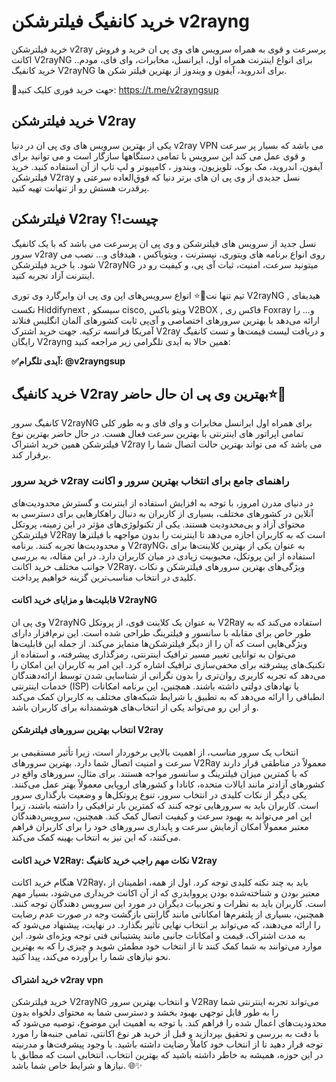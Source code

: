 # خرید کانفیگ فیلترشکن v2rayng
خرید فیلترشکن v2ray پرسرعت و قوی به همراه سرویس های وی پی ان خرید و فروش اکانت V2rayNG برای انواع اینترنت همراه اول، ایرانسل، مخابرات، وای فای، مودم.. خرید کانفیگ V2rayNG برای اندروید، آیفون و ویندوز از بهترین فیلتر شکن ها.

🔵جهت خرید فوری کلیک کنید: https://t.me/v2rayngsup
## خرید فیلترشکن V2ray
یکی از بهترین سرویس های وی پی ان در دنیا v2ray VPN می باشد که بسیار پر سرعت و قوی عمل می کند این سرویس با تمامی دستگاهها سازگار است و می توانید برای آیفون، اندروید، مک بوک، تلویزیون، ویندوز ، کامپیوتر و لپ تاپ از آن استفاده کنید. خرید فیلترشکن V2ray نسل جدیدی از وی پی ان های برتر دنیا که فوق‌العاده سرعتی و پرقدرت هستش رو از تنهانت تهیه کنید.
## فیلترشکن V2ray چیست!؟
نسل جدید از سرویس های فیلترشکن و وی پی ان پرسرعت می باشد که با یک کانفیگ سرور v2ray روی انواع برنامه های ویتوری، نپسترنت ، ویتوباکس ، هیدفای و... نصب می شود. با خرید فیلترشکن V2rayNG میتونید سرعت، امنیت، ثبات آی پی، و کیفیت رو در اینترنت آزاد تجربه کنید.

تیم تنها نت🚀⭐ انواع سرویس‌های اپن وی پی ان وایرگارد وی توری V2rayNG , هیدیفای نکست Hiddifynext , سیسکو cisco, ویتو باکس V2BOX , فاکس ری Foxray و... را ارائه می‌دهد با بهترین سرورهای اختصاصی و آی‌پی ثابت کشورهای آلمان انگلیس فنلاند آمریکا فرانسه ترکیه. 
جهت خرید اشترک V2ray و دریافت لیست قیمت‌ها و تست کانفیگ رایگان V2rayng همین حالا به آیدی تلگرامی زیر مراجعه کنید: 

**✅آیدی تلگرام: @v2rayngsup**

## خرید کانفیگ V2ray بهترین وی پی ان حال حاضر⭐🚀
کانفیگ سرور V2rayNG برای همراه اول ایرانسل مخابرات و وای فای و به طور کلی تمامی اپراتور های اینترنتی با بهترین سرعت فعال هست. در حال حاضر بهترین نوع فیلترشکن همین خرید اشتراک V2ray  می باشد که می تواند بهترین حالت اتصال شما را برقرار کند.
### خرید سرور v2ray راهنمای جامع برای انتخاب بهترین سرور و اکانت

در دنیای مدرن امروز، با توجه به افزایش استفاده از اینترنت و گسترش محدودیت‌های آنلاین در کشورهای مختلف، بسیاری از کاربران به دنبال راهکارهایی برای دسترسی به محتوای آزاد و بی‌محدودیت هستند. یکی از تکنولوژی‌های مؤثر در این زمینه، پروتکل فیلترشکن V2Ray است که به کاربران اجازه می‌دهد تا اینترنت را بدون مواجهه با فیلترها و محدودیت‌ها تجربه کنند. برنامه V2rayNG، به عنوان یکی از بهترین کلاینت‌ها برای استفاده از این پروتکل، محبوبیت زیادی در میان کاربران دارد. در این مقاله، به بررسی جوانب مختلف خرید اکانت V2Ray، ویژگی‌های بهترین سرورهای فیلترشکن و نکات کلیدی در انتخاب مناسب‌ترین گزینه خواهیم پرداخت.

#### قابلیت‌ها و مزایای خرید اکانت V2rayNG

وی پی ان V2rayNG به عنوان یک کلاینت قوی، از پروتکل V2Ray استفاده می‌کند که به طور خاص برای مقابله با سانسور و فیلترینگ طراحی شده است. این نرم‌افزار دارای ویژگی‌هایی است که آن را از دیگر فیلترشکن‌ها متمایز می‌کند. از جمله این قابلیت‌ها می‌توان به توانایی تغییر مسیر ترافیک اینترنتی، رمزگذاری پیشرفته، و استفاده از تکنیک‌های پیشرفته برای مخفی‌سازی ترافیک اشاره کرد. این امر به کاربران این امکان را می‌دهد که تجربه کاربری روان‌تری را بدون نگرانی از شناسایی شدن توسط ارائه‌دهندگان خدمات اینترنتی (ISP) یا نهادهای دولتی داشته باشند. همچنین، این برنامه امکانات انطباقی را ارائه می‌دهد که به تطبیق با شرایط شبکه‌های مختلف به کاربران کمک می‌کند و از این رو می‌تواند یکی از انتخاب‌های هوشمندانه برای کاربران باشد.

#### انتخاب بهترین سرورهای فیلترشکن V2ray

انتخاب یک سرور مناسب، از اهمیت بالایی برخوردار است، زیرا تأثیر مستقیمی بر سرعت و امنیت اتصال شما دارد. بهترین سرورهای V2Ray معمولاً در مناطقی قرار دارند که با کمترین میزان فیلترینگ و سانسور مواجه هستند. برای مثال، سرورهای واقع در کشورهای آزادتر مانند ایالات متحده، کانادا و کشورهای اروپایی معمولاً بهتر عمل می‌کنند. یکی دیگر از نکات کلیدی در انتخاب سرور، تنوع پروتکل‌ها و وضعیت بارگذاری سرور است. کاربران باید به سرورهایی توجه کنند که کمترین بار ترافیکی را داشته باشند، زیرا این امر می‌تواند به بهبود سرعت و کیفیت اتصال کمک کند. همچنین، سرویس‌دهندگان معتبر معمولاً امکان آزمایش سرعت و پایداری سرورهای خود را برای کاربران فراهم می‌کنند، که این نیز به انتخاب بهینه کمک می‌کند.

#### خرید اکانت V2Ray: نکات مهم راجب خرید کانفیگ V2ray

هنگام خرید اکانت V2Ray، باید به چند نکته کلیدی توجه کرد. اول از همه، اطمینان از معتبر بودن و شناخته‌شده بودن پرووایدری که از آن اکانت خریداری می‌شود، بسیار مهم است. کاربران باید به نظرات و تجربیات دیگران در مورد این سرویس‌ دهندگان توجه کنند. همچنین، بسیاری از پلتفرم‌ها امکاناتی مانند گارانتی بازگشت وجه در صورت عدم رضایت را ارائه می‌دهند، که می‌تواند بر انتخاب نهایی تأثیر بگذارد. در نهایت، پیشنهاد می‌شود که به مدت اشتراک، قیمت و امکانات جانبی مانند پشتیبانی فنی توجه ویژه‌ای شود. این موارد می‌توانند به شما کمک کنند تا از انتخاب خود مطمئن شوید و چیزی را که به بهترین نحو نیازهای شما را برآورده می‌کند، پیدا کنید.

#### خرید اشتراک v2ray vpn

خرید فیلترشکن V2rayNG و انتخاب بهترین سرور V2Ray می‌تواند تجربه اینترنتی شما را به طور قابل توجهی بهبود بخشد و دسترسی شما به محتوای دلخواه بدون محدودیت‌های اعمال شده را فراهم کند. با توجه به اهمیت این موضوع، توصیه می‌شود که با دقت به بررسی و تحقیق بپردازید و قبل از خرید هر نوع اکانتی، تمامی جنبه‌ها را مورد توجه قرار دهید تا از انتخاب خود کاملاً رضایت داشته باشید. با وجود پیشرفت‌ها و مدرنیته در این حوزه، همیشه به خاطر داشته باشید که بهترین انتخاب، انتخابی است که مطابق با نیازها و شرایط خاص شما باشد. 🌐✨
